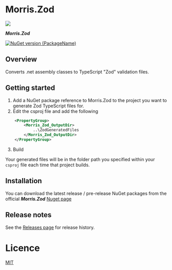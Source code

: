 
# Morris.Zod
![](./Images/Zod-logo.png)

***Morris.Zod*** 

[![NuGet version (PackageName)](https://img.shields.io/nuget/v/Morris.Zod.svg?style=flat-square)](https://www.nuget.org/packages/Morris.Zod/)

## Overview
Converts .net assembly classes to TypeScript "Zod" validation files.

## Getting started

1. Add a NuGet package reference to Morris.Zod to the project you want to generate Zod TypeScript files for.
2. Edit the csproj file and add the following
```xml
    <PropertyGroup>
        <Morris_Zod_OutputDir>
            ..\ZodGeneratedFiles
        </Morris_Zod_OutputDir>
    </PropertyGroup>
```
3. Build

Your generated files will be in the folder path you specified within your `csproj` file each time that project builds.

## Installation
You can download the latest release / pre-release NuGet packages from the official
***Morris.Zod*** [Nuget page](https://www.nuget.org/packages/Morris.Zod/)

## Release notes
See the [Releases page](./Docs/releases.md) for release history.

# Licence
[MIT](https://opensource.org/licenses/MIT)
